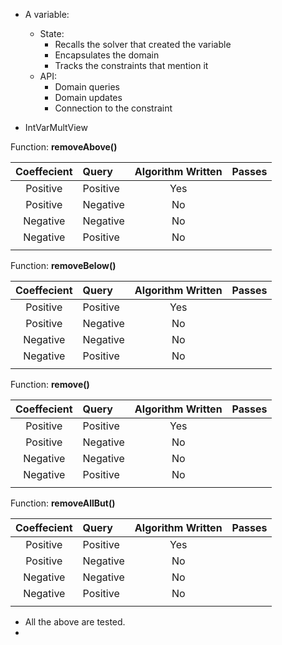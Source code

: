 -  A variable:
   - State:
     - Recalls the solver that created the variable
     - Encapsulates the domain 
     - Tracks the constraints that mention it
   - API:
     - Domain queries
     - Domain updates
     - Connection to the constraint


- IntVarMultView

Function: __removeAbove()__

| Coeffecient   | Query     | Algorithm Written   | Passes |
| :-----------: | :-------- | :-----------------: | ------ |
| Positive      | Positive  |   Yes               |        |
| Positive      | Negative  |   No                |        |
| Negative      | Negative  |   No                |        |
| Negative      | Positive  |   No                |        |
|               |           |                     |        |


Function: __removeBelow()__

| Coeffecient   | Query     | Algorithm Written   | Passes |
| :-----------: | :-------- | :-----------------: | ------ |
| Positive      | Positive  |   Yes               |        |
| Positive      | Negative  |   No                |        |
| Negative      | Negative  |   No                |        |
| Negative      | Positive  |   No                |        |
|               |           |                     |        |

Function: __remove()__

| Coeffecient   | Query     | Algorithm Written   | Passes |
| :-----------: | :-------- | :-----------------: | ------ |
| Positive      | Positive  |   Yes               |        |
| Positive      | Negative  |   No                |        |
| Negative      | Negative  |   No                |        |
| Negative      | Positive  |   No                |        |
|               |           |                     |        |

Function: __removeAllBut()__

| Coeffecient   | Query     | Algorithm Written   | Passes |
| :-----------: | :-------- | :-----------------: | ------ |
| Positive      | Positive  |   Yes               |        |
| Positive      | Negative  |   No                |        |
| Negative      | Negative  |   No                |        |
| Negative      | Positive  |   No                |        |
|               |           |                     |        |


- All the above are tested.
- 